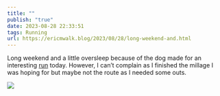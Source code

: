 ```yaml
---
title: ""
publish: "true"
date: 2023-08-28 22:33:51
tags: Running
url: https://ericmwalk.blog/2023/08/28/long-weekend-and.html
---
```


Long weekend and a little oversleep because of the dog made for an interesting [run](https://strava.com/activities/9736230467) today. However, I can’t complain as I finished the millage I was hoping for but maybe not the route as I needed some outs.

![](https://ericmwalk.blog/uploads/2023/a0aae6e90c.jpg)